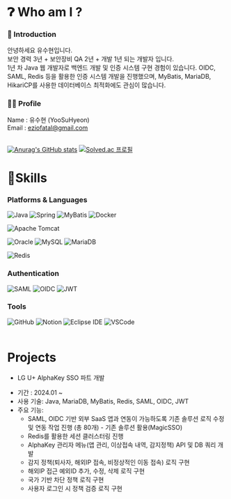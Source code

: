 # ❓︎ Who am I ?

### 🎯 Introduction
안녕하세요 유수현입니다.<br/>
보안 경력 3년 + 보안장비 QA 2년 + 개발 1년 되는 개발자 입니다.<br/>
1년 차 Java 웹 개발자로 백엔드 개발 및 인증 시스템 구현 경험이 있습니다. 
OIDC, SAML, Redis 등을 활용한 인증 시스템 개발을 진행했으며, MyBatis, MariaDB, HikariCP를 사용한 데이터베이스 최적화에도 관심이 많습니다.

### 🦸‍♂️ Profile
Name : 유수현 (YooSuHyeon) <br/>
Email : eziofatal@gmail.com <br/>
 <br/>
 
[![Anurag's GitHub stats](https://github-readme-stats.vercel.app/api?username=codefatal)](https://github.com/anuraghazra/github-readme-stats)
[![Solved.ac 프로필](http://mazassumnida.wtf/api/v2/generate_badge?boj=codesh000)](https://solved.ac/codesh000)
# 💪Skills
### Platforms & Languages
![Java](https://img.shields.io/badge/Java-007396.svg?&style=for-the-badge&logo=Java&logoColor=white)
![Spring](https://img.shields.io/badge/Spring-6DB33F.svg?&style=for-the-badge&logo=Spring&logoColor=white)
![MyBatis](https://img.shields.io/badge/MyBatis-000000.svg?&style=for-the-badge&logo=MyBatis&logoColor=white)
![Docker](https://img.shields.io/badge/Docker-2496ED.svg?style=for-the-badge&logo=Docker&logoColor=white)

![Apache Tomcat](https://img.shields.io/badge/apache%20tomcat-%23F8DC75.svg?style=for-the-badge&logo=apache-tomcat&logoColor=black) 

![Oracle](https://img.shields.io/badge/Oracle-F80000.svg?&style=for-the-badge&logo=Oracle&logoColor=white)
![MySQL](https://img.shields.io/badge/Mysql-4479A1?style=for-the-badge&logo=Mysql&logoColor=white)
![MariaDB](https://img.shields.io/badge/MariaDB-003545?style=for-the-badge&logo=MariaDB&logoColor=white)

![Redis](https://img.shields.io/badge/Redis-FF4438.svg?style=for-the-badge&logo=Redis&logoColor=white)

### Authentication
![SAML](https://img.shields.io/badge/SAML-000000.svg?style=for-the-badge&logo=SAML&logoColor=white)
![OIDC](https://img.shields.io/badge/OIDC-000000.svg?style=for-the-badge&logo=OIDC&logoColor=white)
![JWT](https://img.shields.io/badge/JWT-000000.svg?style=for-the-badge&logo=JWT&logoColor=white)

### Tools
![GitHub](https://img.shields.io/badge/github-%23121011.svg?style=for-the-badge&logo=github&logoColor=white)
![Notion](https://img.shields.io/badge/Notion-%23000000.svg?style=for-the-badge&logo=notion&logoColor=white)
![Eclipse IDE](https://img.shields.io/badge/Eclipse%20IDE-2C2255.svg?&style=for-the-badge&logo=Eclipse%20IDE&logoColor=white)
![VSCode](https://img.shields.io/badge/VSCode-007ACC.svg?&style=for-the-badge&logo=VSCode&logoColor=white)
 <br/> <br/>

# Projects
* LG U+ AlphaKey SSO 파트 개발
- 기간 : 2024.01 ~ 
- 사용 기술: Java, MariaDB, MyBatis, Redis, SAML, OIDC, JWT
- 주요 기능:
  - SAML, OIDC 기반 외부 SaaS 앱과 연동이 가능하도록 기존 솔루션 로직 수정 및 연동 작업 진행 (총 80개) - 기존 솔루션 활용(MagicSSO)
  - Redis를 활용한 세션 클러스터링 진행
  - AlphaKey 관리자 메뉴(앱 관리, 이상접속 내역, 감지정책) API 및 DB 쿼리 개발
  - 감지 정책(퇴사자, 해외IP 접속, 비정상적인 이동 접속) 로직 구현
  - 해외IP 접근 예외ID 추가, 수정, 삭제 로직 구현
  - 국가 기반 차단 정책 로직 구현
  - 사용자 로그인 시 정책 검증 로직 구현


<br/>
